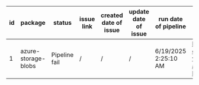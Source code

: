 
| id | package | status | issue link | created date of issue | update date of issue | run date of pipeline | pipeline run link |
|----|---------|--------|------------|-----------------------|----------------------| ---------------------| ----------------- |
| 1 | azure-storage-blobs | Pipeline fail | / | / | / | 6/19/2025 2:25:10 AM | https://dev.azure.com/v-qzhong-dotnet/content-validation-automation/_build/results?buildId=3 |
